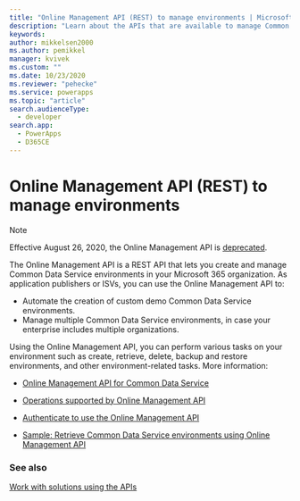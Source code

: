 ```yaml
---
title: "Online Management API (REST) to manage environments | Microsoft Docs"
description: "Learn about the APIs that are available to manage Common Data Service environments."
keywords: 
author: mikkelsen2000
ms.author: pemikkel
manager: kvivek
ms.custom: ""
ms.date: 10/23/2020
ms.reviewer: "pehecke"
ms.service: powerapps
ms.topic: "article"
search.audienceType: 
  - developer
search.app: 
  - PowerApps
  - D365CE
---
```


# Online Management API (REST) to manage environments

> [!NOTE]
> Effective August 26, 2020, the Online Management API is [deprecated](/power-platform/important-changes-coming#online-management-api-powershell-module-and-rest-api-are-deprecated).

The Online Management API is a REST API that lets you create and manage Common Data Service environments in your Microsoft 365 organization. As application publishers or ISVs, you can use the Online Management API to:

* Automate the creation of custom demo Common Data Service environments.
* Manage multiple Common Data Service environments, in case your enterprise includes multiple organizations.

Using the Online Management API, you can perform various tasks on your environment such as create, retrieve, delete, backup and restore environments, and other environment-related tasks. More information:

* [Online Management API for Common Data Service](/powerapps/developer/common-data-service/online-management-api/overview)

* [Operations supported by Online Management API](/powerapps/developer/common-data-service/online-management-api/operations-supported)

* [Authenticate to use the Online Management API](/powerapps/developer/common-data-service/online-management-api/authentication)

* [Sample: Retrieve Common Data Service environments using Online Management API](/powerapps/developer/common-data-service/online-management-api/sample-quick-start)

### See also

[Work with solutions using the APIs](solution-api.md)

